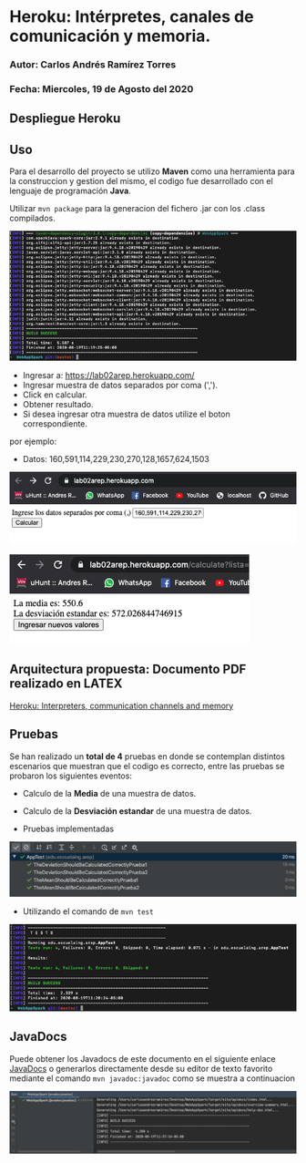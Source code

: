 # Heroku: Intérpretes, canales de comunicación y memoria.

### Autor: Carlos Andrés Ramírez Torres
### Fecha: Miercoles, 19 de Agosto del 2020

## Despliegue Heroku

[https://lab02arep.herokuapp.com/]: https://lab02arep.herokuapp.com/

## Uso 

Para el desarrollo del proyecto se utilizo **Maven** como una herramienta para la construccion y gestion del mismo, el codigo fue desarrollado con el lenguaje de programación **Java**.

Utilizar `mvn package` para la generacion del fichero .jar con los .class compilados.

![Texto alternativo](https://github.com/CAndresRa/Laboratorio2-AREP/blob/master/Img%20Readme/mvn%20package.png)

* Ingresar a: https://lab02arep.herokuapp.com/
* Ingresar muestra de datos separados por coma (',').
* Click en calcular.
* Obtener resultado.
* Si desea ingresar otra muestra de datos utilize el boton correspondiente.

por ejemplo:

* Datos: 160,591,114,229,230,270,128,1657,624,1503

![](https://github.com/CAndresRa/Laboratorio2-AREP/blob/master/Img%20Readme/2..png)

![](https://github.com/CAndresRa/Laboratorio2-AREP/blob/master/Img%20Readme/3..png)

## Arquitectura propuesta: Documento PDF realizado en LATEX

[Heroku: Interpreters, communication channels and memory](https://github.com/CAndresRa/Laboratorio2-AREP/blob/master/spark1.pdf)


## Pruebas 

Se han realizado un **total de 4** pruebas en donde se contemplan distintos escenarios que muestran que el codigo es correcto, entre las pruebas se probaron los siguientes eventos:

* Calculo de la **Media** de una muestra de datos.
* Calculo de la **Desviación estandar** de una muestra de datos.


* Pruebas implementadas

![](https://github.com/CAndresRa/Laboratorio2-AREP/blob/master/Img%20Readme/testIntell.png)

* Utilizando el comando de `mvn test`

![](https://github.com/CAndresRa/Laboratorio2-AREP/blob/master/Img%20Readme/mvn%20test.png)

## JavaDocs

Puede obtener los Javadocs de este documento en el siguiente enlace [JavaDocs]() o generarlos directamente desde su editor de texto favorito mediante el comando `mvn javadoc:javadoc` como se muestra a continuacion

![](https://github.com/CAndresRa/Laboratorio2-AREP/blob/master/Img%20Readme/doc.png)

[ApiDocs]: https://github.com/CAndresRa/Laboratorio2-AREP/tree/master/apidocs
